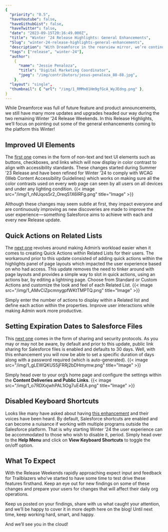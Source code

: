 ```yaml
---
{
  "priority": "0.5",
  "haveYoutube": false,
  "haveGithubGist": false,
  "haveTwitter": false,
  "date": "2023-09-15T20:16:49.000Z",
  "title": "Winter ’24 Release Highlights: General Enhancements",
  "Slug": "winter-24-release-highlights-general-enhancements",
  "description": "With Dreamforce in the rearview mirror, we’re continuing our countdown to the wide launch of the Salesforce Winter ’24 Release!",
  "tags": ["release", "winter-24"],
  "author":
    {
      "name": "Jessie Penaloza",
      "title": "Digital Marketing Coordinator",
      "jpeg": "/img/contributors/jesus-penaloza_88-88.jpg",
    },
  "layout": "single",
  "thumbnail": { "url": "/img/1_RMMn01Hm9gfGcA_WyJEdng.png" },
}
---
```


While Dreamforce was full of future feature and product announcements, we still have many more updates and upgrades headed our way during the two remaining Winter ’24 Release Weekends. In this Release Highlights, we’ll focus on pointing out some of the general enhancements coming to the platform this Winter!

## Improved UI Elements

The [first one](https://help.salesforce.com/s/articleView?id=release-notes.rn_general_color_contrast.htm&release=246&type=5) comes in the form of non-text and text UI elements such as buttons, checkboxes, and links which will now display in color contrast to align with accessibility standards. These changes started during Summer ’23 Release and have been refined for Winter ’24 to comply with WCAG (Web Content Accessibility Guidelines) which works on making sure all the color contrasts used on every web page can seen by all users on all devices and under any lighting condition.
{{< image src="/img/1_nNUqos5r2_OreqS1X6IRFg.png" title="Image" >}}

Although these changes may seem subtle at first, they impact everyone and are continuously improving as new discoveries are made to improve the user experience — something Salesforce aims to achieve with each and every new Release update.

## Quick Actions on Related Lists

The [next one](https://help.salesforce.com/s/articleView?id=release-notes.rn_customization_general_related_list_quick_actions_ga.htm&release=246&type=5) revolves around making Admin’s workload easier when it comes to creating Quick Actions within Related Lists for their users. The workaround prior to this update consisted of adding quick actions within the highlights panel of page layouts which impacted the user experience based on who had access.
This update removes the need to tinker around with page layouts and provides a simple way to slot in quick actions, using an actions bar, by editing a lightning page. Choose from Standard or Custom Actions and customize the look and feel of each Related List.
{{< image src="/img/1_AMvClZpcmnygpfWKtTMPTQ.png" title="Image" >}}

Simply enter the number of actions to display within a Related list and define each action within the properties. Improve user interactions while making Admin work more productive.

## Setting Expiration Dates to Salesforce Files

This [next one](https://help.salesforce.com/s/articleView?id=release-notes.rn_experiences_files_publiclink.htm&release=246&type=5) comes in the form of sharing and security protocols. As you may or may not be aware, by default and prior to this update, public link sharing for Salesforce files is enabled and defaults to 30 days. Well, with this enhancement you will now be able to set a specific duration of days along with a password required (which is auto-generated).
{{< image src="/img/1_gLEWQKUS5jFRRj2bDHmymw.png" title="Image" >}}

Simply head over to your org’s home page and configure the settings within the **Content Deliveries and Public Links**.
{{< image src="/img/1_o7RDXxjwhPAL1iOg7uE4EA.png" title="Image" >}}

## Disabled Keyboard Shortcuts

Looks like many have asked about having [this enhancement](https://help.salesforce.com/s/articleView?id=release-notes.rn_general_disable_keyboard_shortcuts.htm&release=246&type=5) and their voices have been heard. By default, Salesforce shortcuts are enabled and can become a nuisance if working with multiple programs outside the Salesforce platform. That is why starting Winter ’24 the user experience can be accommodated to those who wish to disable it, period. Simply head over to the **Help Menu** and click on **View Keyboard Shortcuts** to toggle the on/off option.

## What To Expect

With the Release Weekends rapidly approaching expect input and feedback for Trailblazers who’ve started to have some time to test drive these features firsthand. Keep an eye out for new findings on some of these changes and prepare your users for changes that will affect their daily org operations.

Keep us posted on your findings, share with us what caught your attention, and we’ll be happy to cover it in more depth here on the blog! Until next time, keep working hard, smart, and happy.

And we’ll see you in the cloud!
